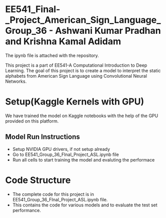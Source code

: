 # EE541_Final-_Project_American_Sign_Language_Group_36 - Ashwani Kumar Pradhan and Krishna Kamal Adidam

The ipynb file is attached with the repository.

This project is a part of EE541-A Computational Introduction to Deep Learning. The goal of this project is to create a model to interpret the static alphabets from American Sign Language using Convolutional Neural Networks.

# Setup(Kaggle Kernels with GPU)
We have trained the model on Kaggle notebooks with the help of the GPU provided on this platform. 

## Model Run Instructions
* Setup NVIDIA GPU drivers, if not setup already
* Go to EE541_Group_36_FInal_Project_ASL.ipynb file
* Run all cells to start training the model and evaluting the performace

# Code Structure
* The complete code for this project is in EE541_Group_36_FInal_Project_ASL.ipynb file.
* This contains the code for various models and to evaluate the test set performance.

